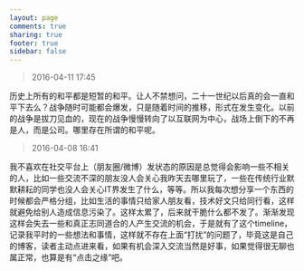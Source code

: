 ```yaml
---
layout: page
comments: true
sharing: true
footer: true
sidebar: false
---
```

> 2016-04-11 17:45

历史上所有的和平都是短暂的和平。让人不禁想问，二十一世纪以后真的会一直和平下去么？战争随时可能都会爆发，只是随着时间的推移，形式在发生变化。以前的战争是拔刀见血的，现在的战争慢慢转向了以互联网为中心，战场上倒下的不再是人，而是公司。哪里存在所谓的和平呢。

> 2016-04-08 16:41

我不喜欢在社交平台上（朋友圈/微博）发状态的原因是总觉得会影响一些不相关的人，比如一些交流不深的朋友没人会关心我昨天去哪里玩了，一些在传统行业默默耕耘的同学也没人会关心IT界发生了什么，等等。所以我每次想分享一个东西的时候都会严格分组，比如生活的事情只给家人朋友看，技术好文只给同行看，这样就避免给别人造成信息污染了。这样太累了，后来就干脆什么都不发了。渐渐发现这样会失去一些和真正志同道合的人产生交流的机会，于是就有了这个timeline，记录我平时的一些想法和事情，这样就不存在上面“打扰”的问题了，毕竟这是自己的博客，读者主动点进来看，如果有机会深入交流当然是好事，如果觉得很无聊也属正常，也算是有“点击之缘”吧。

